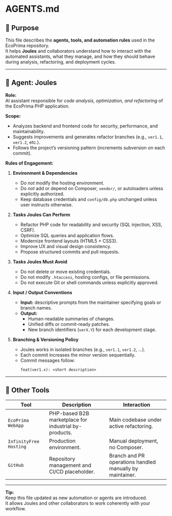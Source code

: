 # AGENTS.md

## 🎯 Purpose
This file describes the **agents, tools, and automation rules** used in the EcoPrima repository.  
It helps **Joules** and collaborators understand how to interact with the automated assistants, what they manage, and how they should behave during analysis, refactoring, and deployment cycles.

---

## 🤖 Agent: Joules

**Role:**  
AI assistant responsible for *code analysis, optimization, and refactoring* of the EcoPrima PHP application.

**Scope:**  
- Analyzes backend and frontend code for security, performance, and maintainability.  
- Suggests improvements and generates refactor branches (e.g., `ver1.1`, `ver1.2`, etc.).  
- Follows the project’s versioning pattern (increments subversion on each commit).  

**Rules of Engagement:**  
1. **Environment & Dependencies**  
   - Do *not* modify the hosting environment.  
   - Do *not* add or depend on Composer, `vendor/`, or autoloaders unless explicitly authorized.  
   - Keep database credentials and `config/db.php` unchanged unless user instructs otherwise.  

2. **Tasks Joules Can Perform**  
   - Refactor PHP code for readability and security (SQL injection, XSS, CSRF).  
   - Optimize SQL queries and application flows.  
   - Modernize frontend layouts (HTML5 + CSS3).  
   - Improve UX and visual design consistency.  
   - Propose structured commits and pull requests.

3. **Tasks Joules Must Avoid**  
   - Do not delete or move existing credentials.  
   - Do not modify `.htaccess`, hosting configs, or file permissions.  
   - Do not execute Git or shell commands unless explicitly approved.  

4. **Input / Output Conventions**  
   - **Input:** descriptive prompts from the maintainer specifying goals or branch names.  
   - **Output:**  
     - Human-readable summaries of changes.  
     - Unified diffs or commit-ready patches.  
     - New branch identifiers (`verX.Y`) for each development stage.

5. **Branching & Versioning Policy**  
   - Joules works in isolated branches (e.g., `ver1.1`, `ver1.2`, …).  
   - Each commit increases the minor version sequentially.  
   - Commit messages follow:  
     ```
     feat(ver1.x): <short description>
     ```

---

## 🧰 Other Tools

| Tool | Description | Interaction |
|------|--------------|--------------|
| `EcoPrima WebApp` | PHP-based B2B marketplace for industrial by-products. | Main codebase under active refactoring. |
| `InfinityFree Hosting` | Production environment. | Manual deployment, no Composer. |
| `GitHub` | Repository management and CI/CD placeholder. | Branch and PR operations handled manually by maintainer. |

---

**Tip:**  
Keep this file updated as new automation or agents are introduced.  
It allows Joules and other collaborators to work coherently with your workflow.  
